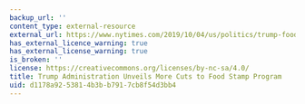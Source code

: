 ```yaml
---
backup_url: ''
content_type: external-resource
external_url: https://www.nytimes.com/2019/10/04/us/politics/trump-food-stamp-cuts.html
has_external_licence_warning: true
has_external_license_warning: true
is_broken: ''
license: https://creativecommons.org/licenses/by-nc-sa/4.0/
title: Trump Administration Unveils More Cuts to Food Stamp Program
uid: d1178a92-5381-4b3b-b791-7cb8f54d3bb4
---
```

